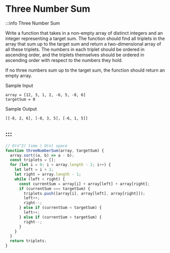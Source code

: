 # Three Number Sum

:::info Three Number Sum

Write a function that takes in a non-empty array of distinct integers and an integer representing a target sum. The function should find all triplets in the array that sum up to the target sum and return a two-dimensional array of all these triplets. The numbers in each triplet should be ordered in ascending order, and the triplets themselves should be ordered in ascending order with respect to the numbers they hold.

If no three numbers sum up to the target sum, the function should return an empty array.

Sample Input

```
array = [12, 3, 1, 2, -6, 5, -8, 6]
targetSum = 0
```

Sample Output
```
[[-8, 2, 6], [-8, 3, 5], [-6, 1, 5]]
```
:::
---

```js title="Solution"
// O(n^2) time | O(n) space
function threeNumberSum(array, targetSum) {
  array.sort((a, b) => a - b);
  const triplets = [];
  for (let i = 0; i < array.length - 2; i++) {
    let left = i + 1;
    let right = array.length - 1;
    while (left < right) {
      const currentSum = array[i] + array[left] + array[right];
      if (currentSum === targetSum) {
        triplets.push([array[i], array[left], array[right]]);
        left++;
        right--;
      } else if (currentSum < targetSum) {
        left++;
      } else if (currentSum > targetSum) {
        right--;
      }
    }
  }
  return triplets;
}
```